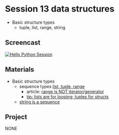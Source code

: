 # Session 13 data structures

- Basic structure types
    - tuple, list, range, string

## Screencast
[![Hello Python Session](http://img.youtube.com/vi/ujigKvT3d1o/0.jpg)](http://www.youtube.com/watch?v=ujigKvT3d1o "Hello Python Session")

## Materials
- Basic structure types 
    - sequence types [list, tuple, range](https://docs.python.org/3/library/stdtypes.html#sequence-types-list-tuple-range)
        - article: [range is NOT iterator/generator](https://treyhunner.com/2018/02/python-range-is-not-an-iterator/)
        - [tip: lists are for looping; tuples for structs](https://stackoverflow.com/a/16941245/10519787)
    - [string is a sequence](https://docs.python.org/3/library/stdtypes.html#text-sequence-type-str)


## Project
NONE